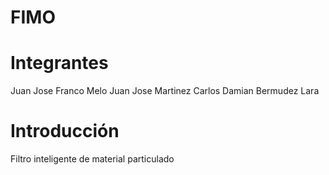 # FIMO
# Integrantes
Juan Jose Franco Melo
Juan Jose Martinez
Carlos 
Damian Bermudez Lara
# Introducción
Filtro inteligente de material particulado
